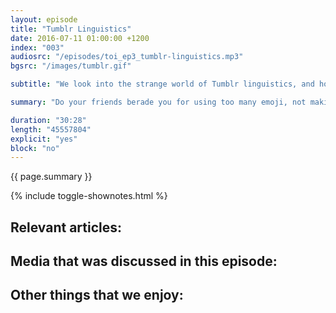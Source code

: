 ```yaml
---
layout: episode
title: "Tumblr Linguistics"
date: 2016-07-11 01:00:00 +1200
index: "003"
audiosrc: "/episodes/toi_ep3_tumblr-linguistics.mp3"
bgsrc: "/images/tumblr.gif"

subtitle: "We look into the strange world of Tumblr linguistics, and how young girls are shaping the next era of language."

summary: "Do your friends berade you for using too many emoji, not making correct sentences, and using memes as replies too often? We look into the strange world of Tumblr linguistics, and how young girls are shaping the next era of language."

duration: "30:28"
length: "45557804"
explicit: "yes"
block: "no" 
---
```

<section class="summary" markdown="1">

{{ page.summary }}

</section>

{% include toggle-shownotes.html %}

<section id="shownotes" class="hidden" markdown="1">


## Relevant articles:


## Media that was discussed in this episode:


## Other things that we enjoy:



</section>

